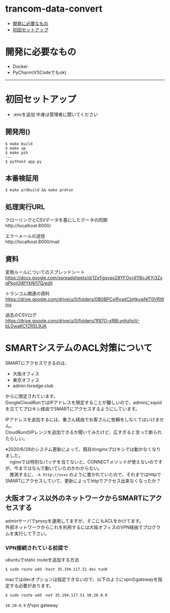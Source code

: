 # trancom-data-convert

- [開発に必要なもの](#開発に必要なもの)
- [初回セットアップ](#初回セットアップ)

# 開発に必要なもの

- Docker
- PyCharm(VSCodeでもok)

---

# 初回セットアップ

- .envを追加
中身は管理者に聞いてください

## 開発用()
```shell
$ make build
$ make up
$ make psh
---
$ python3 app.py
```

## 本番検証用
```shell
$ make prdbuild && make prdrun
```

## 処理実行URL
クローリングとCSVデータを基にしたデータの同期  
http://localhost:8000/

エラーメールの送信  
http://localhost:8000/mail

## 資料
変換ルールについてのスプレッドシート  
https://docs.google.com/spreadsheets/d/1ZeTgqvqx28YFOvr4118cJKYj3ZxqPkojGl8fYkNI17Q/edit

トランコム関連の資料  
https://drive.google.com/drive/u/0/folders/0B0BPCxlRywtCbHkyajNlT0VRWms

過去のCSVログ  
https://drive.google.com/drive/u/0/folders/1f87O-xRBLynhzhoV-bLGwaKCfZR5L9JA

# SMARTシステムのACL対策について
SMARTにアクセスできるのは、
- 大阪オフィス
- 東京オフィス
- admin.foredge.club

からに限定されています。  
GoogleCloudRunではIPアドレスを限定することが難しいので、adminにsquidを立ててプロキシ経由でSMARTにアクセスするようにしています。

IPアドレスを追加するには、重さん経由でお客さんに依頼をしなくてはいけません。  
CloudRunのIPレンジを追加できるか聞いてみたけど、広すぎると言って断られたらしい。

※2020/6/29のシステム更新によって、既存のnginxプロキシでは動かなくなりました。  
　nginxでは特別なパッチを当てないと、CONNECTメソッドが使えないのですが、今まではなんで動いていたのかわからない。  
　推測するに、`-k http://xxxx` のように書かれていたので、それまではhttpでSMARTにアクセスしていて、更新によってhttpでアクセス出来なくなったか？


## 大阪オフィス以外のネットワークからSMARTにアクセスする
adminサーバでproxyを運用してますが、そこにもACLをかけてます。  
外部ネットワークからこれを利用するには大阪オフィスのVPN経由でプログラムを実行して下さい。

### VPN接続されている前提で
ubuntuでstatic routeを追加する方法
```
$ sudo route add -host 35.194.117.51 dev tun0
```

macではdevオプションは指定できないので、以下のようにvpnのgatewayを指定する必要があります。
```
$ sudo route add -net 35.194.117.51 10.20.0.9
```
`10.20.0.9` がvpn gateway
